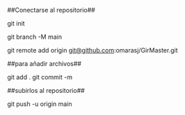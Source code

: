 
##Conectarse al repositorio##


git init 


git branch -M main

git remote add origin git@github.com:omarasj/GirMaster.git


##para añadir archivos## 

git add .
git commit -m 

##subirlos al repositorio##  

git push -u origin main
